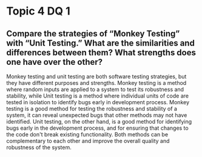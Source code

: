 # Topic 4 DQ 1
## Compare the strategies of “Monkey Testing” with “Unit Testing.” What are the similarities and differences between them? What strengths does one have over the other?

Monkey testing and unit testing are both software testing strategies, but they have different purposes and strengths. Monkey testing is a method where random inputs are applied to a system to test its robustness and stability, while Unit testing is a method where individual units of code are tested in isolation to identify bugs early in development process. Monkey testing is a good method for testing the robustness and stability of a system, it can reveal unexpected bugs that other methods may not have identified. Unit testing, on the other hand, is a good method for identifying bugs early in the development process, and for ensuring that changes to the code don't break existing functionality. Both methods can be complementary to each other and improve the overall quality and robustness of the system.

